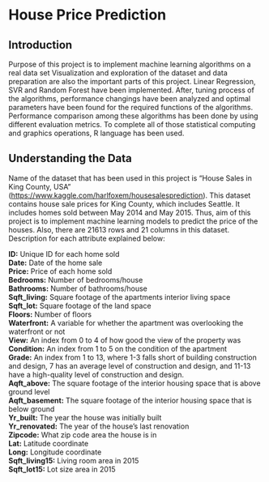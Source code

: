 # House Price Prediction

## Introduction 

Purpose of this project is to implement machine learning algorithms on a real data set Visualization and exploration of the dataset and data preparation are also the important parts of this project. Linear Regression, SVR and Random Forest have been implemented. After, tuning process of the algorithms, performance changings have been analyzed and optimal parameters have been found for the required functions of the algorithms. Performance comparison among these algorithms has been done by using different evaluation metrics. To complete all of those statistical computing and graphics operations, R language has been used.

## Understanding the Data

Name of the dataset that has been used in this project is “House Sales in King County, USA” (https://www.kaggle.com/harlfoxem/housesalesprediction). This dataset contains house sale prices for King County, which includes Seattle. It includes homes sold between May 2014 and May 2015. Thus, aim of this project is to implement machine learning models to predict the price of the houses. Also, there are 21613 rows and 21 columns in this dataset. Description for each attribute explained below:

**ID:** Unique ID for each home sold <br>
**Date:** Date of the home sale <br>
**Price:** Price of each home sold <br>
**Bedrooms:** Number of bedrooms/house <br>
**Bathrooms:**  Number of bathrooms/house <br>
**Sqft_living:** Square footage of the apartments interior living space <br>
**Sqft_lot:** Square footage of the land space <br>
**Floors:** Number of floors <br>
**Waterfront:** A variable for whether the apartment was overlooking the waterfront or not <br>
**View:** An index from 0 to 4 of how good the view of the property was <br>
**Condition:** An index from 1 to 5 on the condition of the apartment <br>
**Grade:** An index from 1 to 13, where 1-3 falls short of building construction and design, 7 has an average level of construction and design, and 11-13 have a high-quality level of construction and design. <br>
**Aqft_above:** The square footage of the interior housing space that is above ground level <br>
**Aqft_basement:** The square footage of the interior housing space that is below ground <br>
**Yr_built:** The year the house was initially built <br>
**Yr_renovated:** The year of the house’s last renovation <br>
**Zipcode:** What zip code area the house is in <br>
**Lat:** Latitude coordinate <br>
**Long:** Longitude coordinate <br>
**Sqft_living15:** Living room area in 2015 <br>
**Sqft_lot15:** Lot size area in 2015 <br>
